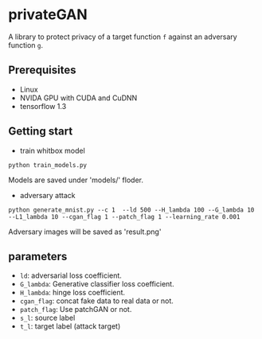 # privateGAN
A library to protect privacy of a target function `f` against an adversary function `g`.
## Prerequisites
- Linux
- NVIDA GPU with CUDA and CuDNN
- tensorflow 1.3
## Getting start 
- train whitbox model
```
python train_models.py
```
Models are saved under 'models/' floder.
- adversary attack
```
python generate_mnist.py --c 1  --ld 500 --H_lambda 100 --G_lambda 10 --L1_lambda 10 --cgan_flag 1 --patch_flag 1 --learning_rate 0.001
```
Adversary images will be saved as 'result.png'

## parameters 
- `ld`: adversarial loss coefficient.
- `G_lambda`: Generative classifier loss coefficient.
- `H_lambda`: hinge loss coefficient.
- `cgan_flag`: concat fake data to real data or not.
- `patch_flag`: Use patchGAN or not.
- `s_l`: source label
- `t_l`: target label (attack target)